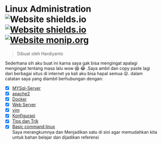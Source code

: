 # Linux Administration ![Website shields.io](https://img.shields.io/badge/ubuntu-v.18.04-orange) [![Website shields.io](https://img.shields.io/badge/vim-v--8.0-brightgreen)](http://shields.io/) [![Website monip.org](https://img.shields.io/badge/mysql-v--14.14-lightgrey)](http://monip.org/)

> Dibuat oleh Hardiyanto 

Sederhana sih aku buat ini karna saya gak bisa mengingat apalagi mengingat tentang masa lalu wow :scream: :joy: .Saya ambil  dan copy paste lagi dari berbagai situs di internet ya kali aku bisa hapal semua :stuck_out_tongue_winking_eye:. dalam catatan saya yang diambil berhubungan dengan:
- [x] [MYSql-Server](https://gitlab.com/dwiHard/LinuxAdministration/-/blob/master/mysql/mysql.md)
- [x] [apache2](https://gitlab.com/dwiHard/LinuxAdministration/-/blob/master/apache2/Apache2.md)
- [x] [Docker](https://gitlab.com/dwiHard/LinuxAdministration/-/blob/master/docker/docker.md#docker-di-linux)
- [x] [Web Server](https://gitlab.com/dwiHard/LinuxAdministration/-/blob/master/webserver/webserver.md#rangkuman-konfigurasi-webserver-di-ubuntu-heavy_check_mark)
- [x] [vim](https://gitlab.com/dwiHard/LinuxAdministration/-/blob/master/vim/vim.md#rangkuman-vim)
- [x] [Konfigurasi](https://gitlab.com/dwiHard/LinuxAdministration/-/blob/master/LinuxConfigBackup/Config.md#konfigurasi-di-linux)
- [x] [Tips dan Trik](#https://gitlab.com/dwiHard/LinuxAdministration/-/blob/master/Tips/Tips.md#tips-dan-triks-sederhana)
- [x] [Basic command linux](https://gitlab.com/dwiHard/LinuxAdministration/-/blob/master/Tips/BasicLinux.md#rangkuman-basic-command-linux)
<br>Saya merangkumnya dan Menjadikan satu di sini agar memudahkan kita untuk bahan belajar dan dijadikan referensi 
